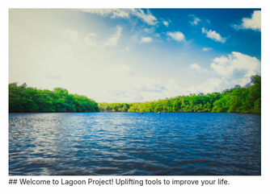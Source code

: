 <img src="assets/images/lake.jpg" width="500" alt="logo" />
## Welcome to Lagoon Project!
Uplifting tools to improve your life.
